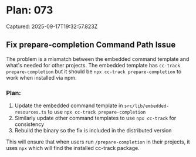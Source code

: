 # Plan: 073

Captured: 2025-09-17T19:32:57.823Z

## Fix prepare-completion Command Path Issue

The problem is a mismatch between the embedded command template and what's needed for other projects. The embedded template has `cc-track prepare-completion` but it should be `npx cc-track prepare-completion` to work when installed via npm.

### Plan:
1. Update the embedded command template in `src/lib/embedded-resources.ts` to use `npx cc-track prepare-completion`
2. Similarly update other command templates to use `npx cc-track` for consistency
3. Rebuild the binary so the fix is included in the distributed version

This will ensure that when users run `/prepare-completion` in their projects, it uses `npx` which will find the installed cc-track package.